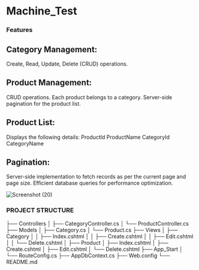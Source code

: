 # Machine_Test



### Features
 ## Category Management:
Create, Read, Update, Delete (CRUD) operations.


##  Product Management:
CRUD operations.
Each product belongs to a category.
Server-side pagination for the product list.


 ## Product List:
Displays the following details:
ProductId
ProductName
CategoryId
CategoryName

## Pagination:
Server-side implementation to fetch records as per the current page and page size.
Efficient database queries for performance optimization.


![Screenshot (20)](https://github.com/user-attachments/assets/26a0e9ab-7fbb-4f13-8aca-c430e277131f)






 ###   PROJECT STRUCTURE 

 
├── Controllers
│   ├── CategoryController.cs
│   └── ProductController.cs
├── Models
│   ├── Category.cs
│   └── Product.cs
├── Views
│   ├── Category
│   │   ├── Index.cshtml
│   │   ├── Create.cshtml
│   │   ├── Edit.cshtml
│   │   └── Delete.cshtml
│   ├── Product
│       ├── Index.cshtml
│       ├── Create.cshtml
│       ├── Edit.cshtml
│       └── Delete.cshtml
├── App_Start
│   └── RouteConfig.cs
├── AppDbContext.cs
├── Web.config
└── README.md

